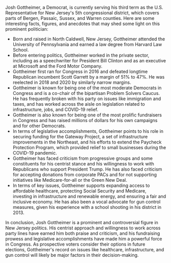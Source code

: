 Josh Gottheimer, a Democrat, is currently serving his third term as the U.S. Representative for New Jersey's 5th congressional district, which covers parts of Bergen, Passaic, Sussex, and Warren counties. Here are some interesting facts, figures, and anecdotes that may shed some light on this prominent politician:

- Born and raised in North Caldwell, New Jersey, Gottheimer attended the University of Pennsylvania and earned a law degree from Harvard Law School.
- Before entering politics, Gottheimer worked in the private sector, including as a speechwriter for President Bill Clinton and as an executive at Microsoft and the Ford Motor Company.
- Gottheimer first ran for Congress in 2016 and defeated longtime Republican incumbent Scott Garrett by a margin of 51% to 47%. He was reelected in 2018 and 2020 by similarly narrow margins.
- Gottheimer is known for being one of the most moderate Democrats in Congress and is a co-chair of the bipartisan Problem Solvers Caucus. He has frequently broken with his party on issues like immigration and taxes, and has worked across the aisle on legislation related to infrastructure, jobs, and COVID-19 relief.
- Gottheimer is also known for being one of the most prolific fundraisers in Congress and has raised millions of dollars for his own campaigns and for other Democrats.
- In terms of legislative accomplishments, Gottheimer points to his role in securing funding for the Gateway Project, a set of infrastructure improvements in the Northeast, and his efforts to extend the Paycheck Protection Program, which provided relief to small businesses during the COVID-19 pandemic.
- Gottheimer has faced criticism from progressive groups and some constituents for his centrist stance and his willingness to work with Republicans who support President Trump. He has also faced criticism for accepting donations from corporate PACs and for not supporting initiatives like Medicare-for-all or the Green New Deal.
- In terms of key issues, Gottheimer supports expanding access to affordable healthcare, protecting Social Security and Medicare, investing in infrastructure and renewable energy, and ensuring a fair and inclusive economy. He has also been a vocal advocate for gun control measures, given his experience with a school shooting in his district in 2013.

In conclusion, Josh Gottheimer is a prominent and controversial figure in New Jersey politics. His centrist approach and willingness to work across party lines have earned him both praise and criticism, and his fundraising prowess and legislative accomplishments have made him a powerful force in Congress. As prospective voters consider their options in future elections, Gottheimer's record on issues like healthcare, infrastructure, and gun control will likely be major factors in their decision-making.
